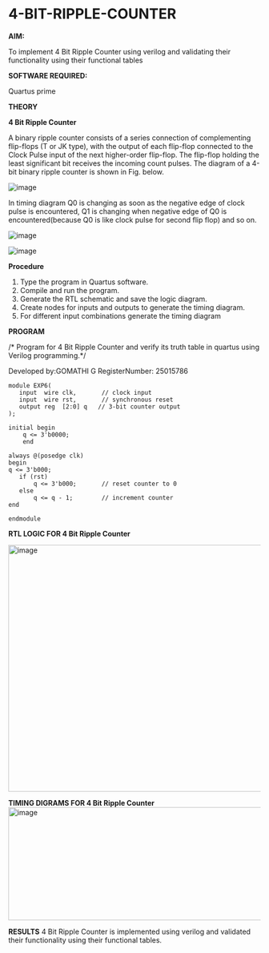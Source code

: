 # 4-BIT-RIPPLE-COUNTER

**AIM:**

To implement  4 Bit Ripple Counter using verilog and validating their functionality using their functional tables

**SOFTWARE REQUIRED:**

Quartus prime

**THEORY**

**4 Bit Ripple Counter**

A binary ripple counter consists of a series connection of complementing flip-flops (T or JK type), with the output of each flip-flop connected to the Clock Pulse input of the next higher-order flip-flop. The flip-flop holding the least significant bit receives the incoming count pulses. The diagram of a 4-bit binary ripple counter is shown in Fig. below.

![image](https://github.com/naavaneetha/4-BIT-RIPPLE-COUNTER/assets/154305477/cb4b74d4-31ab-4359-95d0-d22e67daba13)

In timing diagram Q0 is changing as soon as the negative edge of clock pulse is encountered, Q1 is changing when negative edge of Q0 is encountered(because Q0 is like clock pulse for second flip flop) and so on.

![image](https://github.com/naavaneetha/4-BIT-RIPPLE-COUNTER/assets/154305477/a573a7d6-014e-4e54-93e6-e2ac9530960b)

![image](https://github.com/naavaneetha/4-BIT-RIPPLE-COUNTER/assets/154305477/85e1958a-2fc1-49bb-9a9f-d58ccbf3663c)

**Procedure**

1. Type the program in Quartus software.
2. Compile and run the program.
3. Generate the RTL schematic and save the logic diagram.
4. Create nodes for inputs and outputs to generate the timing diagram.
5. For different input combinations generate the timing diagram
   

**PROGRAM**

/* Program for 4 Bit Ripple Counter and verify its truth table in quartus using Verilog programming.*/

 Developed by:GOMATHI G
 RegisterNumber: 25015786

 ```
module EXP6(
    input  wire clk,       // clock input
    input  wire rst,       // synchronous reset
    output reg  [2:0] q   // 3-bit counter output
);

initial begin
     q <= 3'b0000;
	 end

always @(posedge clk) 
begin
q <= 3'b000;
    if (rst) 
        q <= 3'b000;       // reset counter to 0
    else
        q <= q - 1;        // increment counter
end

endmodule

```



**RTL LOGIC FOR 4 Bit Ripple Counter**

<img width="970" height="493" alt="image" src="https://github.com/user-attachments/assets/138ca829-3c82-4a7f-86cc-d5efa8fe1872" />


**TIMING DIGRAMS FOR 4 Bit Ripple Counter**
<img width="1296" height="226" alt="image" src="https://github.com/user-attachments/assets/079a98e9-f891-41be-85d2-a113efad19c2" />


**RESULTS**
4 Bit Ripple Counter is implemented using verilog and validated their functionality using their functional tables.

